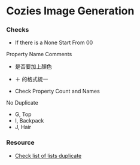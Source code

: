 # Cozies Image Generation

### Checks
- If there is a None Start From 00

Property Name Comments
- 是否要加上顏色
- ＋ 的格式統一

- Check Property Count and Names

No Duplicate
- G, Top
- I, Backpack
- J, Hair

### Resource
- [Check list of lists duplicate](https://tutorial.eyehunts.com/python/python-find-duplicates-in-list-of-lists-example-code/)